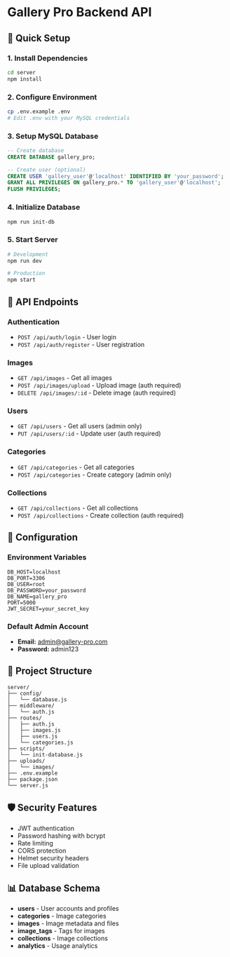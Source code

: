 # Gallery Pro Backend API

## 🚀 Quick Setup

### 1. Install Dependencies
```bash
cd server
npm install
```

### 2. Configure Environment
```bash
cp .env.example .env
# Edit .env with your MySQL credentials
```

### 3. Setup MySQL Database
```sql
-- Create database
CREATE DATABASE gallery_pro;

-- Create user (optional)
CREATE USER 'gallery_user'@'localhost' IDENTIFIED BY 'your_password';
GRANT ALL PRIVILEGES ON gallery_pro.* TO 'gallery_user'@'localhost';
FLUSH PRIVILEGES;
```

### 4. Initialize Database
```bash
npm run init-db
```

### 5. Start Server
```bash
# Development
npm run dev

# Production
npm start
```

## 📡 API Endpoints

### Authentication
- `POST /api/auth/login` - User login
- `POST /api/auth/register` - User registration

### Images
- `GET /api/images` - Get all images
- `POST /api/images/upload` - Upload image (auth required)
- `DELETE /api/images/:id` - Delete image (auth required)

### Users
- `GET /api/users` - Get all users (admin only)
- `PUT /api/users/:id` - Update user (auth required)

### Categories
- `GET /api/categories` - Get all categories
- `POST /api/categories` - Create category (admin only)

### Collections
- `GET /api/collections` - Get all collections
- `POST /api/collections` - Create collection (auth required)

## 🔧 Configuration

### Environment Variables
```env
DB_HOST=localhost
DB_PORT=3306
DB_USER=root
DB_PASSWORD=your_password
DB_NAME=gallery_pro
PORT=5000
JWT_SECRET=your_secret_key
```

### Default Admin Account
- **Email:** admin@gallery-pro.com
- **Password:** admin123

## 📁 Project Structure
```
server/
├── config/
│   └── database.js
├── middleware/
│   └── auth.js
├── routes/
│   ├── auth.js
│   ├── images.js
│   ├── users.js
│   └── categories.js
├── scripts/
│   └── init-database.js
├── uploads/
│   └── images/
├── .env.example
├── package.json
└── server.js
```

## 🛡️ Security Features
- JWT authentication
- Password hashing with bcrypt
- Rate limiting
- CORS protection
- Helmet security headers
- File upload validation

## 📊 Database Schema
- **users** - User accounts and profiles
- **categories** - Image categories
- **images** - Image metadata and files
- **image_tags** - Tags for images
- **collections** - Image collections
- **analytics** - Usage analytics